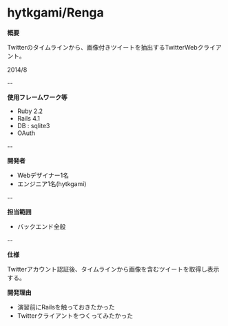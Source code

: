 # hytkgami/Renga

**概要**

Twitterのタイムラインから、画像付きツイートを抽出するTwitterWebクライアント。

2014/8

--

**使用フレームワーク等**
- Ruby 2.2
- Rails 4.1
- DB : sqlite3
- OAuth

--

**開発者**
- Webデザイナー1名
- エンジニア1名(hytkgami)

--

**担当範囲**
- バックエンド全般

--

**仕様**

Twitterアカウント認証後、タイムラインから画像を含むツイートを取得し表示する。


**開発理由**
- 演習前にRailsを触っておきたかった
- Twitterクライアントをつくってみたかった

